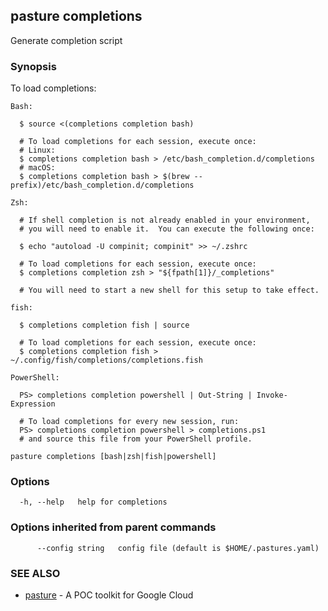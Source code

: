 ## pasture completions

Generate completion script

### Synopsis

To load completions:

	Bash:

	  $ source <(completions completion bash)

	  # To load completions for each session, execute once:
	  # Linux:
	  $ completions completion bash > /etc/bash_completion.d/completions
	  # macOS:
	  $ completions completion bash > $(brew --prefix)/etc/bash_completion.d/completions

	Zsh:

	  # If shell completion is not already enabled in your environment,
	  # you will need to enable it.  You can execute the following once:

	  $ echo "autoload -U compinit; compinit" >> ~/.zshrc

	  # To load completions for each session, execute once:
	  $ completions completion zsh > "${fpath[1]}/_completions"

	  # You will need to start a new shell for this setup to take effect.

	fish:

	  $ completions completion fish | source

	  # To load completions for each session, execute once:
	  $ completions completion fish > ~/.config/fish/completions/completions.fish

	PowerShell:

	  PS> completions completion powershell | Out-String | Invoke-Expression

	  # To load completions for every new session, run:
	  PS> completions completion powershell > completions.ps1
	  # and source this file from your PowerShell profile.
	

```
pasture completions [bash|zsh|fish|powershell]
```

### Options

```
  -h, --help   help for completions
```

### Options inherited from parent commands

```
      --config string   config file (default is $HOME/.pastures.yaml)
```

### SEE ALSO

* [pasture](pasture.md)	 - A POC toolkit for Google Cloud
